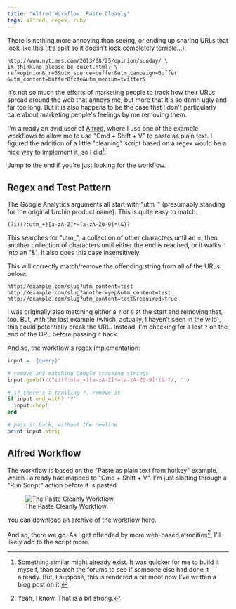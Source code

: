 ```yaml
---
title: "Alfred Workflow: Paste Cleanly"
tags: alfred, regex, ruby
---
```


There is nothing more annoying than seeing, or ending up sharing URLs that look like
this (it's split so it doesn't look completely terrible…):

```
http://www.nytimes.com/2013/08/25/opinion/sunday/ \
im-thinking-please-be-quiet.html? \
ref=opinion&_r=3&utm_source=buffer&utm_campaign=Buffer
&utm_content=buffer8fcfe&utm_medium=twitter&
```

It's not so much the efforts of marketing people to track how their URLs spread
around the web that annoys me, but more that it's so damn ugly and far too long. 
But it is also happens to be the case that I don't particularly care about 
marketing people's feelings by me removing them.

I'm already an avid user of [Alfred][], where I use one of the example workflows to
allow me to use "Cmd + Shift + V" to paste as plain text. I figured the addition of
a little "cleaning" script based on a regex would be a nice way to implement it, so
I did[^check].

Jump to the end if you're just looking for the workflow.

## Regex and Test Pattern

The Google Analytics arguments all start with "utm_" (presumably standing for the
original Urchin product name). This is quite easy to match:

```regex
(?i)(?:utm_+)[a-zA-Z]*=[a-zA-Z0-9]*(&)?
```

This searches for "utm_", a collection of other characters until an =, then another
collection of characters until either the end is reached, or it walks into an "&".
It also does this case insensitively.

This will correctly match/remove the offending string from all of the URLs below:

```
http://example.com/slug?utm_content=test
http://example.com/slug?another=yep&utm_content=test
http://example.com/slug?utm_content=test&required=true
```

I was originally also matching either a `?` or `&` at the start and removing that,
too. But, with the last example (which, actually, I haven't seen in the wild), this
could potentially break the URL. Instead, I'm checking for a lost `?` on the end of
the URL before passing it back.

And so, the workflow's regex implementation:

```ruby
input = '{query}'

# remove any matching Google tracking strings
input.gsub!(/(?i)(?:utm_+)[a-zA-Z]*=[a-zA-Z0-9]*(&)?/, '')

# if there's a trailing ?, remove it
if input.end_with? '?'
  input.chop!
end

# pass it back, without the newline
print input.strip
```

## Alfred Workflow

The workflow is based on the "Paste as plain text from hotkey" example, which I
already had mapped to "Cmd + Shift + V". I'm just slotting through a "Run Script"
action before it is pasted.

<figure>
  <img src="/resources/images/pastecleanly_workflow.png" alt="The Paste Cleanly Workflow.">
  <figcaption>The Paste Cleanly Workflow.</figcaption>
</figure>

You can [download an archive of the workflow here][workflow].

And so, there we go. As I get offended by more web-based atrocities[^strong], I'll
likely add to the script more.

[^check]: Something similar might already exist. It was quicker for me to build it
    myself, than search the forums to see if someone else had done it already. But,
    I suppose, this is rendered a bit moot now I've written a blog post on it.
[^strong]: Yeah, I know. That is a bit strong.

[Alfred]: http://alfredapp.com/
[workflow]: /resources/pastecleanly.alfredworkflow
